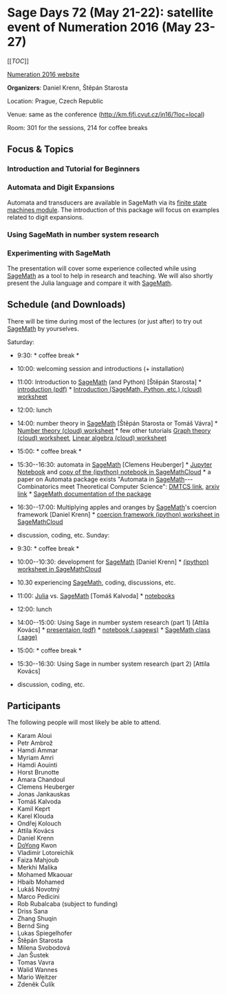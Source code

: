 

# Sage Days 72 (May 21-22): satellite event of Numeration 2016 (May 23-27)

[[_TOC_]] 

<a class="http" href="http://km.fjfi.cvut.cz/jn16">Numeration 2016 website</a> 

**Organizers**: Daniel Krenn, Štěpán Starosta 

Location: Prague, Czech Republic 

Venue: same as the conference (<a class="http" href="http://km.fjfi.cvut.cz/jn16/?loc=local">http://km.fjfi.cvut.cz/jn16/?loc=local</a>) 

Room: 301 for the sessions, 214 for coffee breaks 


## Focus & Topics


### Introduction and Tutorial for Beginners


### Automata and Digit Expansions

Automata and transducers are available in SageMath via its <a class="http" href="http://doc.sagemath.org/html/en/reference/combinat/sage/combinat/finite_state_machine.html">finite state machines module</a>. The introduction of this package will focus on examples related to digit expansions. 


### Using SageMath in number system research


### Experimenting with SageMath

The presentation will cover some experience collected while using <a href="/SageMath">SageMath</a> as a tool to help in research and teaching. We will also shortly present the Julia language and compare it with <a href="/SageMath">SageMath</a>. 


## Schedule (and Downloads)

There will be time during most of the lectures (or just after) to try out <a href="/SageMath">SageMath</a> by yourselves. 

Saturday: 

* 9:30: * coffee break * 
* 10:00: welcoming session and introductions (+ installation) 
* 11:00: Introduction to <a href="/SageMath">SageMath</a> (and Python) [Štěpán Starosta] 
                     * <a class="https" href="https://wiki.sagemath.org/days72?action=AttachFile&amp;do=get&amp;target=Introduction_to_SageMath_2016.pdf">introduction (pdf)</a> 
                     * <a class="https" href="https://cloud.sagemath.com/projects/a2005f50-2b45-4bf9-9a55-ad4f7223f3f1/files/presentations/introduction%20to%20SageMath/1.%20Introduction.sagews">Introduction (SageMath, Python, etc.) (cloud) worksheet</a> 
* 12:00: lunch 
* 14:00: number theory in <a href="/SageMath">SageMath</a> [Štěpán Starosta or Tomáš Vávra] 
         * <a class="https" href="https://cloud.sagemath.com/projects/a2005f50-2b45-4bf9-9a55-ad4f7223f3f1/files/presentations/number%20theory/2.%20Number%20theory.sagews">Number theory (cloud)  worksheet</a> 
         * few other tutorials <a class="https" href="https://cloud.sagemath.com/projects/a2005f50-2b45-4bf9-9a55-ad4f7223f3f1/files/presentations/other%20tutorials/4.%20Graph%20theory.sagews">Graph theory  (cloud) worksheet</a>, <a class="https" href="https://cloud.sagemath.com/projects/a2005f50-2b45-4bf9-9a55-ad4f7223f3f1/files/presentations/other%20tutorials/3.%20Linear%20algebra.sagews">Linear algebra (cloud) worksheet</a> 
* 15:00: * coffee break * 
* 15:30--16:30: automata in <a href="/SageMath">SageMath</a> [Clemens Heuberger] 
         * <a class="http" href="http://wwwu.aau.at/cheuberg/presentations/2016-05-21_Praha_SageDays72_Automata.ipynb">Jupyter Notebook</a> and <a class="https" href="https://cloud.sagemath.com/projects/a2005f50-2b45-4bf9-9a55-ad4f7223f3f1/files/presentations/automata/2016-05-21_Praha_SageDays72_Automata.html">copy of the (ipython) notebook in SageMathCloud</a> 
         * a paper on Automata package exists "Automata in <a href="/SageMath">SageMath</a>---Combinatorics meet Theoretical Computer Science": <a class="https" href="https://dmtcs.episciences.org/1475">DMTCS link</a>, <a class="http" href="http://arxiv.org/abs/1404.7458">arxiv link</a> 
         * <a class="http" href="http://doc.sagemath.org/html/en/reference/combinat/sage/combinat/finite_state_machine.html">SageMath documentation of the package</a> 
* 16:30--17:00: Multiplying apples and oranges by <a href="/SageMath">SageMath</a>'s coercion framework [Daniel Krenn] 
         * <a class="https" href="https://cloud.sagemath.com/projects/a2005f50-2b45-4bf9-9a55-ad4f7223f3f1/files/presentations/coercion%20model%20(multiplying%20apples%20with%20oranges)/The%20Coercion%20Framework%20of%20SageMath.ipynb">coercion framework (ipython) worksheet in SageMathCloud</a> 
* discussion, coding, etc. 
Sunday: 

* 9:30: * coffee break * 
* 10:00--10:30: development for <a href="/SageMath">SageMath</a> [Daniel Krenn] 
      * <a class="https" href="https://cloud.sagemath.com/projects/a2005f50-2b45-4bf9-9a55-ad4f7223f3f1/files/presentations/contributing%20to%20SageMath/Contributing%20to%20SageMath.html">(ipython) worksheet in SageMathCloud</a> 
* 10.30 experiencing <a href="/SageMath">SageMath</a>, coding, discussions, etc. 
* 11:00: <a class="https" href="https://julialang.org">Julia</a> vs. <a href="/SageMath">SageMath</a> [Tomáš Kalvoda] 
      * <a class="https" href="https://cloud.sagemath.com/projects/a2005f50-2b45-4bf9-9a55-ad4f7223f3f1/files/presentations/CythonJulia/">notebooks</a> 
* 12:00: lunch 
* 14:00--15:00: Using Sage in number system research (part 1) [Attila Kovács] 
      * <a class="https" href="https://wiki.sagemath.org/days72?action=AttachFile&amp;do=get&amp;target=NumerationSystems.pdf">presentaion (pdf)</a> 
      * <a class="https" href="https://wiki.sagemath.org/days72?action=AttachFile&amp;do=get&amp;target=NumerationSystems.sagews">notebook (.sagews)</a> 
      * <a class="https" href="https://wiki.sagemath.org/days72?action=AttachFile&amp;do=get&amp;target=NumerationClass.sage">SageMath class (.sage)</a> 
* 15:00:  * coffee break * 
* 15:30--16:30: Using Sage in number system research (part 2) [Attila Kovács] 
* discussion, coding, etc. 

## Participants

The following people will most likely be able to attend. 

* Karam Aloui 
* Petr Ambrož 
* Hamdi Ammar 
* Myriam Amri 
* Hamdi Aouinti 
* Horst Brunotte 
* Amara Chandoul 
* Clemens Heuberger 
* Jonas Jankauskas 
* Tomáš Kalvoda 
* Kamil Keprt 
* Karel Klouda 
* Ondřej Kolouch 
* Attila Kovács 
* Daniel Krenn 
* <a href="/DoYong">DoYong</a> Kwon 
* Vladimir Lotoreichik 
* Faiza Mahjoub 
* Merkhi Malika 
* Mohamed Mkaouar 
* Hbaib Mohamed 
* Lukáš Novotný 
* Marco Pedicini 
* Rob Rubalcaba (subject to funding) 
* Driss Sana 
* Zhang Shuqin 
* Bernd Sing 
* Lukas Spiegelhofer 
* Štěpán Starosta 
* Milena Svobodová 
* Jan Šustek 
* Tomas Vavra 
* Walid Wannes 
* Mario Weitzer 
* Zdeněk Čulík 